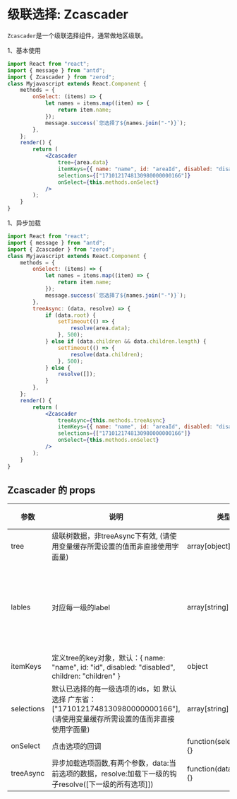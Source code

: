 # 级联选择: Zcascader

`Zcascader`是一个级联选择组件，通常做地区级联。

1、基本使用

<div class="z-demo-box" data-render="demo1" data-title="地区树方式"></div>

```jsx
import React from "react";
import { message } from "antd";
import { Zcascader } from "zerod";
class Myjavascript extends React.Component {
	methods = {
		onSelect: (items) => {
			let names = items.map((item) => {
				return item.name;
			});
			message.success(`您选择了${names.join("-")}`);
		},
	};
	render() {
		return (
			<Zcascader
				tree={area.data}
				itemKeys={{ name: "name", id: "areaId", disabled: "disable", children: "children" }}
				selections={["1710121748130980000000166"]}
				onSelect={this.methods.onSelect}
			/>
		);
	}
}
```

1、异步加载

<div class="z-demo-box" data-render="demo2" data-title="异步加载下一级"></div>

```jsx
import React from "react";
import { message } from "antd";
import { Zcascader } from "zerod";
class Myjavascript extends React.Component {
	methods = {
		onSelect: (items) => {
			let names = items.map((item) => {
				return item.name;
			});
			message.success(`您选择了${names.join("-")}`);
		},
		treeAsync: (data, resolve) => {
			if (data.root) {
				setTimeout(() => {
					resolve(area.data);
				}, 500);
			} else if (data.children && data.children.length) {
				setTimeout(() => {
					resolve(data.children);
				}, 500);
			} else {
				resolve([]);
			}
		},
	};
	render() {
		return (
			<Zcascader
				treeAsync={this.methods.treeAsync}
				itemKeys={{ name: "name", id: "areaId", disabled: "disable", children: "children" }}
				selections={["1710121748130980000000166"]}
				onSelect={this.methods.onSelect}
			/>
		);
	}
}
```

## Zcascader 的 props

<table>
	<thead>
		<tr>
			<th>参数</th>
			<th>说明</th>
			<th>类型</th>
			<th>默认值</th>
		</tr>
	</thead>
	<tbody>
		<tr>
			<td>tree</td>
			<td>级联树数据，非treeAsync下有效, (请使用变量缓存所需设置的值而非直接使用字面量)</td>
			<td>array[object]</td>
			<td>[]</td>
		</tr>
		<tr>
			<td>lables</td>
			<td>对应每一级的label</td>
			<td>array[string]</td>
			<td>["省", "市", "区/县", "街道/镇", "村"]</td>
		</tr>
        <tr>
			<td>itemKeys</td>
			<td>定义tree的key对象，默认：{ name: "name", id: "id", disabled: "disabled", children: "children" }</td>
			<td>object</td>
			<td>--</td>
		</tr>
        <tr>
			<td>selections</td>
			<td>默认已选择的每一级选项的ids，如 默认选择 广东省：["1710121748130980000000166"], (请使用变量缓存所需设置的值而非直接使用字面量)</td>
			<td>array[string]</td>
			<td>--</td>
		</tr>
		 <tr>
			<td>onSelect</td>
			<td>点击选项的回调</td>
			<td>function(selectItems){}</td>
			<td>--</td>
		</tr>
		 <tr>
			<td>treeAsync</td>
			<td>异步加载选项函数,有两个参数，data:当前选项的数据，resolve:加载下一级的钩子resolve([下一级的所有选项]])</td>
			<td>function(data,resolve){}</td>
			<td>--</td>
		</tr>
	</tbody>
</table>
